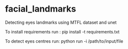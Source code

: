 # facial_landmarks
Detecting eyes landmarks using MTFL dataset and unet

To install requirements run :
 pip install -t requirements.txt 
 
 
 To detect eyes centres run:
 python run -i /path/to/input/file
